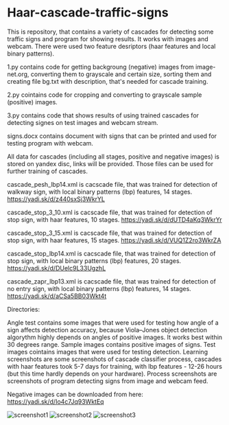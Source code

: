 # Haar-cascade-traffic-signs
This is repository, that contains a variety of cascades for detecting some traffic signs and program for showing results. It works with images and webcam. There were used two feature desriptors (haar features and local binary patterns).

1.py contains code for getting backgroung (negative) images from image-net.org, converting them to grayscale and certain size, sorting them and creating file bg.txt with description, that's needed for cascade training.

2.py cointains code for cropping and converting to grayscale sample (positive) images.

3.py contains code that shows results of using trained cascades for detecting signes on test images and webcam stream.

signs.docx contains document with signs that can be printed and used for testing program with webcam.

All data for cascades (including all stages, positive and negative images) is stored on yandex disc, links will be provided.
Those files can be used for further training of cascades.

cascade_pesh_lbp14.xml is cacscade file, that was trained for detection of walkway sign, with local binary patterns (lbp) features, 14 stages.
https://yadi.sk/d/z440sxSj3WkrYL

cascade_stop_3_10.xml is cacscade file, that was trained for detection of stop sign, with haar features, 10 stages.
https://yadi.sk/d/dUTD4aKq3WkrYr

cascade_stop_3_15.xml is cacscade file, that was trained for detection of stop sign, with haar features, 15 stages.
https://yadi.sk/d/VUQ1Z2ro3WkrZA

cascade_stop_lbp14.xml is cacscade file, that was trained for detection of stop sign, with local binary patterns (lbp) features, 20 stages.
https://yadi.sk/d/DUelc9L33UgzhL

cascade_zapr_lbp13.xml is cacscade file, that was trained for detection of no entry sign, with local binary patterns (lbp) features, 14 stages.
https://yadi.sk/d/aCSa5BB03Wkt4t

Directories:

Angle test contains some images that were used for testing how angle of a sign affects detection accuracy, because Viola–Jones object detection algorythm highly depends on angles of positive images. It works best within 30 degrees range. 
Sample images contains positive images of signs.
Test images cointains images that were used for testing detection.
Learning screenshots are some screenshots of cascade classifier process, cascades with haar features took 5-7 days for training, with lbp features - 12-26 hours (but this time hardly depends on your hardware).
Process screenshots are screenshots of program detecting signs from image and webcam feed.

Negative images can be downloaded from here: https://yadi.sk/d/Io4c7Jq93WktEq

![screenshot1](https://github.com/Kollais/Haar-cascade-traffic-signs/blob/master/Process%20screenshots/c2.jpg)
![screenshot2](https://github.com/Kollais/Haar-cascade-traffic-signs/blob/master/Process%20screenshots/sk3.jpg)
![screenshot3](https://github.com/Kollais/Haar-cascade-traffic-signs/blob/master/Process%20screenshots/sk4.jpg)




